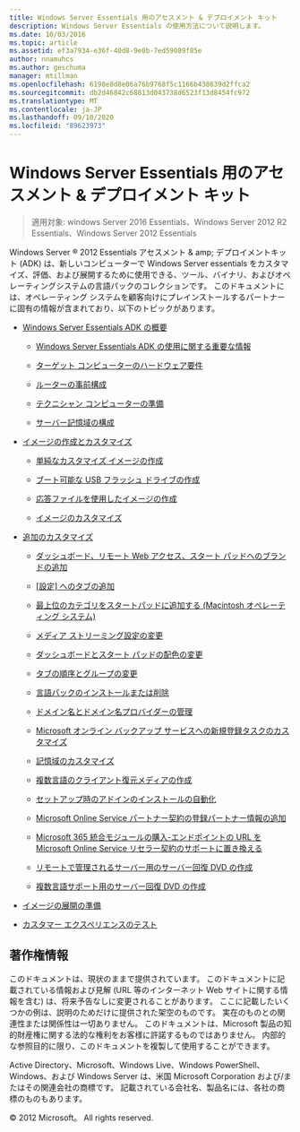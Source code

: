 ```yaml
---
title: Windows Server Essentials 用のアセスメント & デプロイメント キット
description: Windows Server Essentials の使用方法について説明します。
ms.date: 10/03/2016
ms.topic: article
ms.assetid: ef3a7934-e36f-40d8-9e0b-7ed59089f85e
author: nnamuhcs
ms.author: geschuma
manager: mtillman
ms.openlocfilehash: 6198e8d8e06a76b9768f5c1166b438639d2ffca2
ms.sourcegitcommit: db2d46842c68813d043738d6523f13d8454fc972
ms.translationtype: MT
ms.contentlocale: ja-JP
ms.lasthandoff: 09/10/2020
ms.locfileid: "89623973"
---
```

# <a name="assessment-and-deployment-kit-for-windows-server-essentials"></a>Windows Server Essentials 用のアセスメント & デプロイメント キット

>適用対象: windows Server 2016 Essentials、Windows Server 2012 R2 Essentials、Windows Server 2012 Essentials

Windows Server &reg; 2012 Essentials アセスメント & amp; デプロイメントキット (ADK) は、新しいコンピューターで Windows Server essentials をカスタマイズ、評価、および展開するために使用できる、ツール、バイナリ、およびオペレーティングシステムの言語パックのコレクションです。 このドキュメントには、オペレーティング システムを顧客向けにプレインストールするパートナーに固有の情報が含まれており、以下のトピックがあります。


-   [Windows Server Essentials ADK の概要](Getting-Started-with-the-Windows-Server-Essentials-ADK.md)

    -   [Windows Server Essentials ADK の使用に関する重要な情報](Important-Information-for-Using-the-Windows-Server-Essentials-ADK.md)

    -   [ターゲット コンピューターのハードウェア要件](Hardware-Requirements-for-the-Target-Computer.md)

    -   [ルーターの事前構成](Preconfiguring-a-Router.md)

    -   [テクニシャン コンピューターの準備](Prepare-the-Technician-Computer.md)

    -   [サーバー記憶域の構成](Configure-Server-Storage.md)

-   [イメージの作成とカスタマイズ](Creating-and-Customizing-the-Image.md)

    -   [単純なカスタマイズ イメージの作成](Create-a-Simple-Customized-Image.md)

    -   [ブート可能な USB フラッシュ ドライブの作成](Create-a-Bootable-USB-Flash-Drive.md)

    -   [応答ファイルを使用したイメージの作成](Create-an-Image-By-Using-Answer-Files.md)

    -   [イメージのカスタマイズ](Customize-the-Image.md)

-   [追加のカスタマイズ](Additional-Customizations.md)

    -   [ダッシュボード、リモート Web アクセス、スタート パッドへのブランドの追加](Add-Branding-to-the-Dashboard--Remote-Web-Access--and-Launchpad.md)

    -   [[設定] へのタブの追加](Add-a-Tab-to-Settings.md)

    -   [最上位のカテゴリをスタートパッドに追加する (Macintosh オペレーティング システム)](Add-Top-Level-Categories-to-the-Launchpad--Macintosh-Operating-System-.md)

    -   [メディア ストリーミング設定の変更](Change-Media-Streaming-Settings.md)

    -   [ダッシュボードとスタート パッドの配色の変更](Change-the-Color-Scheme-of-the-Dashboard-and-Launchpad.md)

    -   [タブの順序とグループの変更](Change-the-Order-and-Grouping-of-Tabs.md)

    -   [言語パックのインストールまたは削除](Install-or-Remove-Language-Packs.md)

    -   [ドメイン名とドメイン名プロバイダーの管理](Manage-Domain-Names-and-Domain-Name-Providers.md)

    -   [Microsoft オンライン バックアップ サービスへの新規登録タスクのカスタマイズ](Customize-Sign-Up-for-Microsoft-Online-Backup-Service-task.md)

    -   [記憶域のカスタマイズ](Customize-Storage-Spaces.md)

    -   [複数言語のクライアント復元メディアの作成](Build-Multi-Language-Client-Restore-Media.md)

    -   [セットアップ時のアドインのインストールの自動化](Automate-Installation-of-Add-Ins-During-Setup.md)

    -   [Microsoft Online Service パートナー契約の登録パートナー情報の追加](Add-Microsoft-Online-Service-Partner-Agreement-Partner-of-Record-Information.md)

    -   [Microsoft 365 統合モジュールの購入-エンドポイントの URL を Microsoft Online Service リセラー契約のサポートに置き換える](Replace-O365-Integration-Module-Buy-Try-Endpoint-URL-in-Support-of-Microsoft-Online-Service-Reseller-Agreement.md)

    -   [リモートで管理されるサーバー用のサーバー回復 DVD の作成](Create-a-Server-Recovery-DVD-for-Remotely-Administered-Servers.md)

    -   [複数言語サポート用のサーバー回復 DVD の作成](Create-a-Server-Recovery-DVD-for-Multi-Language-Support.md)

-   [イメージの展開の準備](Preparing-the-Image-for-Deployment.md)

-   [カスタマー エクスペリエンスのテスト](Testing-the-Customer-Experience.md)


## <a name="copyright-information"></a>著作権情報
 このドキュメントは、現状のままで提供されています。 このドキュメントに記載されている情報および見解 (URL 等のインターネット Web サイトに関する情報を含む) は、将来予告なしに変更されることがあります。 ここに記載したいくつかの例は、説明のためだけに提供された架空のものです。 実在のものとの関連性または関係性は一切ありません。 このドキュメントは、Microsoft 製品の知的財産権に関する法的な権利をお客様に許諾するものではありません。 内部的な参照目的に限り、このドキュメントを複製して使用することができます。

 Active Directory、Microsoft、Windows Live、Windows PowerShell、Windows、および Windows Server は、米国 Microsoft Corporation および/またはその関連会社の商標です。 記載されている会社名、製品名には、各社の商標のものもあります。

 &copy; 2012 Microsoft。 All rights reserved.
